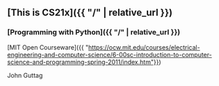 ## [This is CS21x]({{ "/" | relative_url }})
### [Programming with Python]({{ "/" | relative_url }})

[MIT Open Courseware]({{ "https://ocw.mit.edu/courses/electrical-engineering-and-computer-science/6-00sc-introduction-to-computer-science-and-programming-spring-2011/index.htm"}})

John Guttag

